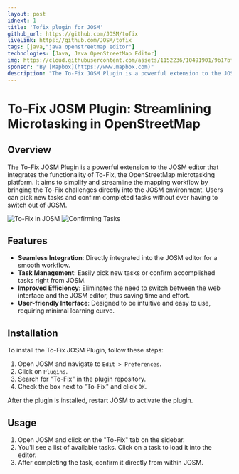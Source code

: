 ```yaml
---
layout: post
idnext: 1
title: 'Tofix plugin for JOSM'
github_url: https://github.com/JOSM/tofix
liveLink: https://github.com/JOSM/tofix
tags: [java,"java openstreetmap editor"]
technologies: [Java, Java OpenStreetMap Editor]
img: https://cloud.githubusercontent.com/assets/1152236/10491901/9b17bf5c-726e-11e5-9575-3c62d0412140.gif
sponsor: "By [Mapbox](https://www.mapbox.com)"
description: "The To-Fix JOSM Plugin is a powerful extension to the JOSM editor that integrates the functionality of To-Fix, the OpenStreetMap microtasking platform. It aims to simplify and streamline the mapping workflow by bringing the To-Fix challenges directly into the JOSM environment. Users can pick new tasks and confirm completed tasks without ever having to switch out of JOSM."
---
```


# To-Fix JOSM Plugin: Streamlining Microtasking in OpenStreetMap

## Overview

The To-Fix JOSM Plugin is a powerful extension to the JOSM editor that integrates the functionality of To-Fix, the OpenStreetMap microtasking platform. It aims to simplify and streamline the mapping workflow by bringing the To-Fix challenges directly into the JOSM environment. Users can pick new tasks and confirm completed tasks without ever having to switch out of JOSM.

![To-Fix in JOSM](https://cloud.githubusercontent.com/assets/1152236/10491901/9b17bf5c-726e-11e5-9575-3c62d0412140.gif)
![Confirming Tasks](https://user-images.githubusercontent.com/1152236/38280298-3a8676e2-376a-11e8-8d1f-4cd17c7690c4.gif)

## Features

- **Seamless Integration**: Directly integrated into the JOSM editor for a smooth workflow.
- **Task Management**: Easily pick new tasks or confirm accomplished tasks right from JOSM.
- **Improved Efficiency**: Eliminates the need to switch between the web interface and the JOSM editor, thus saving time and effort.
- **User-friendly Interface**: Designed to be intuitive and easy to use, requiring minimal learning curve.

## Installation

To install the To-Fix JOSM Plugin, follow these steps:

1. Open JOSM and navigate to `Edit > Preferences`.
2. Click on `Plugins`.
3. Search for "To-Fix" in the plugin repository.
4. Check the box next to "To-Fix" and click `OK`.

After the plugin is installed, restart JOSM to activate the plugin.

## Usage

1. Open JOSM and click on the "To-Fix" tab on the sidebar.
2. You'll see a list of available tasks. Click on a task to load it into the editor.
3. After completing the task, confirm it directly from within JOSM.
